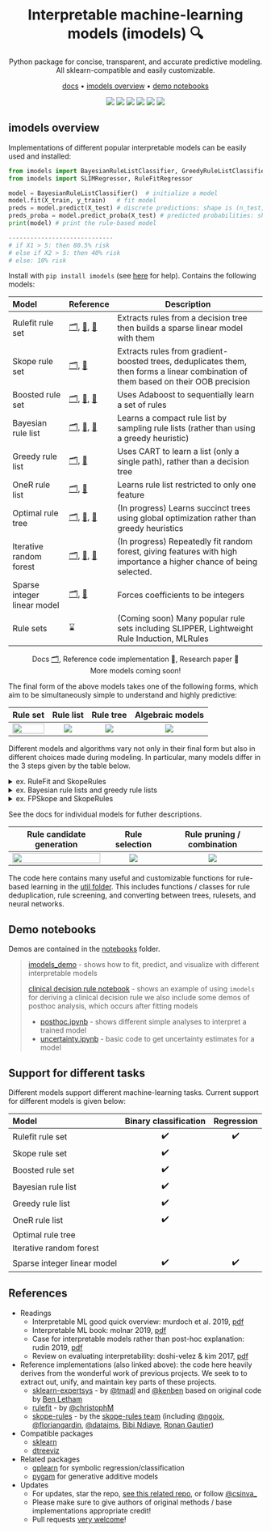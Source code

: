 <h1 align="center"> Interpretable machine-learning models (imodels) 🔍</h1>
<p align="center"> Python package for concise, transparent, and accurate predictive modeling. All sklearn-compatible and easily customizable.
</p>


<p align="center">
  <a href="https://csinva.github.io/imodels/">docs</a> •
  <a href="#imodels-overview">imodels overview</a> •
  <a href="#demo-notebooks">demo notebooks</a>
</p>
<p align="center">
  <img src="https://img.shields.io/badge/license-mit-blue.svg">
  <img src="https://img.shields.io/badge/python-3.6--3.9-blue">
  <a href="https://github.com/csinva/imodels/actions"><img src="https://github.com/csinva/imodels/workflows/tests/badge.svg"></a>
  <img src="https://img.shields.io/github/checks-status/csinva/imodels/master">
  <img src="https://img.shields.io/pypi/v/imodels?color=orange">
  <img src="https://static.pepy.tech/personalized-badge/imodels?period=total&units=none&left_color=gray&right_color=orange&left_text=downloads&kill_cache=2">
</p>  





## imodels overview

Implementations of different popular interpretable models can be easily used and installed:

```python
from imodels import BayesianRuleListClassifier, GreedyRuleListClassifier, SkopeRulesClassifier # see more models below
from imodels import SLIMRegressor, RuleFitRegressor

model = BayesianRuleListClassifier()  # initialize a model
model.fit(X_train, y_train)   # fit model
preds = model.predict(X_test) # discrete predictions: shape is (n_test, 1)
preds_proba = model.predict_proba(X_test) # predicted probabilities: shape is (n_test, n_classes)
print(model) # print the rule-based model

-----------------------------
# if X1 > 5: then 80.5% risk
# else if X2 > 5: then 40% risk
# else: 10% risk
```

Install with `pip install imodels` (see [here](https://github.com/csinva/imodels/blob/master/docs/troubleshooting.md) for help). Contains the following models:

| Model                       | Reference                                                    | Description                                                  |
| :-------------------------- | ------------------------------------------------------------ | ------------------------------------------------------------ |
| Rulefit rule set            | [🗂️](https://csinva.io/imodels/rule_set/rule_fit.html), [🔗](https://github.com/christophM/rulefit), [📄](http://statweb.stanford.edu/~jhf/ftp/RuleFit.pdf) | Extracts rules from a decision tree then builds a sparse linear model with them |
| Skope rule set              | [🗂️](https://csinva.io/imodels/rule_set/skope_rules.html), [🔗](https://github.com/scikit-learn-contrib/skope-rules) | Extracts rules from gradient-boosted trees, deduplicates them, then forms a linear combination of them based on their OOB precision |
| Boosted rule set            | [🗂️](https://csinva.io/imodels/rule_set/boosted_rules.html), [🔗](https://github.com/jaimeps/adaboost-implementation), [📄](https://www.sciencedirect.com/science/article/pii/S002200009791504X) | Uses Adaboost to sequentially learn a set of rules          |
| Bayesian rule list          | [🗂️](https://csinva.io/imodels/rule_list/bayesian_rule_list/bayesian_rule_list.html), [🔗](https://github.com/tmadl/sklearn-expertsys), [📄](https://arxiv.org/abs/1602.08610) | Learns a compact rule list by sampling rule lists (rather than using a greedy heuristic) |
| Greedy rule list            | [🗂️](https://csinva.io/imodels/rule_list/greedy_rule_list.html), [🔗](https://medium.com/@penggongting/implementing-decision-tree-from-scratch-in-python-c732e7c69aea) | Uses CART to learn a list (only a single path), rather than a decision tree |
| OneR rule list              | [🗂️](https://csinva.io/imodels/rule_list/one_r.html), [📄](https://link.springer.com/article/10.1023/A:1022631118932) | Learns rule list restricted to only one feature              |
| Optimal rule tree           | [🗂️](https://csinva.io/imodels/tree/optimal_classification_tree/index.html), [🔗](https://github.com/pan5431333/pyoptree), [📄](https://link.springer.com/article/10.1007/s10994-017-5633-9) | (In progress) Learns succinct trees using global optimization rather than greedy heuristics |
| Iterative random forest     | [🗂️](https://csinva.io/imodels/tree/iterative_random_forest/iterative_random_forest.html), [🔗](https://github.com/Yu-Group/iterative-Random-Forest), [📄](https://www.pnas.org/content/115/8/1943) | (In progress) Repeatedly fit random forest, giving features with high importance a higher chance of being selected. |
| Sparse integer linear model | [🗂️](https://csinva.io/imodels/algebraic/slim.html), [📄](https://link.springer.com/article/10.1007/s10994-015-5528-6) | Forces coefficients to be integers                           |
| Rule sets                   | ⌛                                                            | (Coming soon) Many popular rule sets including SLIPPER, Lightweight Rule Induction, MLRules              |

<p align="center">
Docs <a href="https://csinva.io/imodels/">🗂️</a>, Reference code implementation 🔗, Research paper 📄
</br>
  More models coming soon!
</p>

The final form of the above models takes one of the following forms, which aim to be simultaneously simple to understand and highly predictive:

|                           Rule set                           |                        Rule list                        |                        Rule tree                        |                       Algebraic models                       |
| :----------------------------------------------------------: | :-----------------------------------------------------: | :-----------------------------------------------------: | :----------------------------------------------------------: |
| <img src="https://csinva.io/imodels/img/rule_set.jpg" width="100%"> | <img src="https://csinva.io/imodels/img/rule_list.jpg"> | <img src="https://csinva.io/imodels/img/rule_tree.jpg"> | <img src="https://csinva.io/imodels/img/algebraic_models.jpg"> |

Different models and algorithms vary not only in their final form but also in different choices made during modeling. In particular, many models differ in the 3 steps given by the table below.

<details>
<summary>ex. RuleFit and SkopeRules</summary>
RuleFit and SkopeRules differ only in the way they prune rules: RuleFit uses a linear model whereas SkopeRules heuristically deduplicates rules sharing overlap.
</details>

<details>
<summary>ex. Bayesian rule lists and greedy rule lists</summary>
Bayesian rule lists and greedy rule lists differ in how they select rules; bayesian rule lists perform a global optimization over possible rule lists while Greedy rule lists pick splits sequentially to maximize a given criterion.
</details>

<details>
<summary>ex. FPSkope and SkopeRules</summary>
FPSkope and SkopeRules differ only in the way they generate candidate rules: FPSkope uses FPgrowth whereas SkopeRules extracts rules from decision trees.
</details>

See the docs for individual models for futher descriptions.

|                  Rule candidate generation                   |                       Rule selection                       |                Rule pruning / combination                 |
| :----------------------------------------------------------: | :--------------------------------------------------------: | :-------------------------------------------------------: |
| <img src="https://csinva.io/imodels/img/rule_candidates.jpg" width="100%"> | <img src="https://csinva.io/imodels/img/rule_overfit.jpg"> | <img src="https://csinva.io/imodels/img/rule_pruned.jpg"> |

The code here contains many useful and customizable functions for rule-based learning in the [util folder](https://csinva.io/imodels/util/index.html). This includes functions / classes for rule deduplication, rule screening, and converting between trees, rulesets, and neural networks.

## Demo notebooks

Demos are contained in the [notebooks](notebooks) folder.

> [imodels_demo](notebooks/imodels_demo.ipynb) - shows how to fit, predict, and visualize with different interpretable models
>
> [clinical decision rule notebook](https://github.com/csinva/iai-clinical-decision-rule/blob/master/notebooks/05_fit_interpretable_models.ipynb) - shows an example of using `imodels` for deriving a clinical decision rule
> we also include some demos of posthoc analysis, which occurs after fitting models
>
>  - [posthoc.ipynb](notebooks/2_posthoc.ipynb) - shows different simple analyses to interpret a trained model
>  - [uncertainty.ipynb](notebooks/3_uncertainty.ipynb) - basic code to get uncertainty estimates for a model

## Support for different tasks

Different models support different machine-learning tasks. Current support for different models is given below:

| Model                       | Binary classification | Regression |
| :-------------------------- | :-------------------: | :--------: |
| Rulefit rule set            |           ✔️           |     ✔️      |
| Skope rule set              |           ✔️           |            |
| Boosted rule set            |           ✔️           |            |
| Bayesian rule list          |           ✔️           |            |
| Greedy rule list            |           ✔️           |            |
| OneR rule list              |           ✔️           |            |
| Optimal rule tree           |                       |            |
| Iterative random forest     |                       |            |
| Sparse integer linear model |           ✔️           |     ✔️      |

## References
- Readings
    - Interpretable ML good quick overview: murdoch et al. 2019, [pdf](https://arxiv.org/pdf/1901.04592.pdf)
    - Interpretable ML book: molnar 2019, [pdf](https://christophm.github.io/interpretable-ml-book/)
    - Case for interpretable models rather than post-hoc explanation: rudin 2019, [pdf](https://arxiv.org/pdf/1811.10154.pdf)
    - Review on evaluating interpretability: doshi-velez & kim 2017, [pdf](https://arxiv.org/pdf/1702.08608.pdf)
- Reference implementations (also linked above): the code here heavily derives from the wonderful work of previous projects. We seek to to extract out, unify, and maintain key parts of these projects.
    - [sklearn-expertsys](https://github.com/tmadl/sklearn-expertsys) - by [@tmadl](https://github.com/tmadl) and [@kenben](https://github.com/kenben) based on original code by [Ben Letham](http://lethalletham.com/)
    - [rulefit](https://github.com/christophM/rulefit) - by [@christophM](https://github.com/christophM)
    - [skope-rules](https://github.com/scikit-learn-contrib/skope-rules) - by the [skope-rules team](https://github.com/scikit-learn-contrib/skope-rules/blob/master/AUTHORS.rst) (including [@ngoix](https://github.com/ngoix), [@floriangardin](https://github.com/floriangardin), [@datajms](https://github.com/datajms), [Bibi Ndiaye](), [Ronan Gautier]())
- Compatible packages
    - [sklearn](https://github.com/scikit-learn/scikit-learn)
    - [dtreeviz](https://github.com/parrt/dtreeviz)
- Related packages
    - [gplearn](https://github.com/trevorstephens/gplearn/tree/ad57cb18caafdb02cca861aea712f1bf3ed5016e) for symbolic regression/classification
    - [pygam](https://github.com/dswah/pyGAM) for generative additive models
- Updates
    - For updates, star the repo, [see this related repo](https://github.com/csinva/csinva.github.io), or follow [@csinva_](https://twitter.com/csinva_)
    - Please make sure to give authors of original methods / base implementations appropriate credit!
    - Pull requests <a href="https://github.com/csinva/imodels/blob/master/docs/contributing.md">very welcome</a>!
